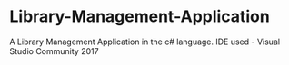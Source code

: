 # Library-Management-Application
A Library Management Application in the c# language. IDE used - Visual Studio Community 2017
